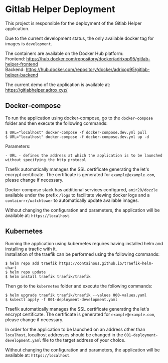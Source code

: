 # Gitlab Helper Deployment

This project is responsible for the deployment of the Gitlab Helper application.

Due to the current development status, the only available docker tag for images is `development`.  

The containers are available on the Docker Hub platform:  
Frontend: https://hub.docker.com/repository/docker/adrixop95/gitlab-helper-frontend  
Backend: https://hub.docker.com/repository/docker/adrixop95/gitlab-helper-backend  

The current demo of the application is available at:  
https://gitlabhelper.adrox.xyz/

## Docker-compose
To run the application using docker-compose, go to the `docker-compose` folder and then execute the following commands:  
```
$ URL="localhost" docker-compose -f docker-compose.dev.yml pull
$ URL="localhost" docker-compose -f docker-compose.dev.yml up -d
```

Parameters:
```
- URL - defines the address at which the application is to be launched without specifying the http protocol
```

Traefik automatically manages the SSL certificate generating the let's encrypt certificate. The certificate is generated for `example@example.com`, please change if necessary.  

Docker-compose stack has additional services configured, `amir20/dozzle` available under the prefix `/logs` to facilitate viewing docker logs and a `containrrr/watchtower` to automatically update available images.  

Without changing the configuration and parameters, the application will be available at: `https://localhost`.

## Kubernetes
Running the application using kubernetes requires having installed helm and installing a traefic with it.  
Installation of the traefik can be performed using the following commands:
```
$ helm repo add traefik https://containous.github.io/traefik-helm-chart
$ helm repo update
$ helm install traefik traefik/traefik
```

Then go to the `kubernetes` folder and execute the following commands:
```
$ helm upgrade traefik traefik/traefik --values 000-values.yaml
$ kubectl apply -f 001-deployment-development.yaml
```

Traefik automatically manages the SSL certificate generating the let's encrypt certificate. The certificate is generated for `example@example.com`, please change if necessary.  


In order for the application to be launched on an address other than `localhost`, localhost addresses should be changed in the `001-deployment-development.yaml` file to the target address of your choice.

Without changing the configuration and parameters, the application will be available at: `https://localhost`.